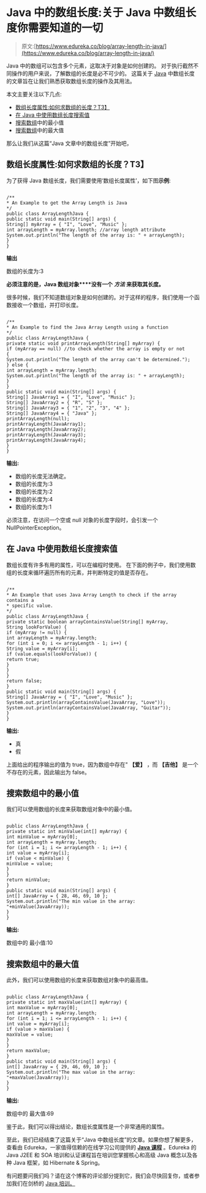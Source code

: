 # Java 中的数组长度:关于 Java 中数组长度你需要知道的一切

> 原文:[https://www.edureka.co/blog/array-length-in-java/](https://www.edureka.co/blog/array-length-in-java/)

Java 中的数组可以包含多个元素，这取决于对象是如何创建的。 对于执行截然不同操作的用户来说，了解数组的长度是必不可少的。 这篇关于 [Java](https://www.edureka.co/blog/java-tutorial/) 中数组长度的文章旨在让我们熟悉获取数组长度的操作及其用法。

本文主要关注以下几点:

*   [数组长度属性:如何求数组的长度？T3】](#ArrayLengthAttribute)
*   [在 Java 中使用数组长度搜索值](#SearchingavalueusingArrayLengthinJava)
*   [搜索数组](#SearchingforthelowestvalueinArray)中的最小值
*   [搜索数组](#SearchingforthehighestvalueinArray)中的最大值

那么让我们从这篇“Java 文章中的数组长度”开始吧，

## **数组长度属性:如何求数组的长度？T3】**

为了获得 Java 数组长度，我们需要使用‘数组长度属性’，如下图**示例**:

```

/**
* An Example to get the Array Length is Java
*/
public class ArrayLengthJava {
public static void main(String[] args) {
String[] myArray = { "I", "Love", "Music" };
int arrayLength = myArray.length; //array length attribute
System.out.println("The length of the array is: " + arrayLength);
}
}

```

**输出**

数组的长度为:3

**必须注意的是，Java 数组对象****没有一个** ***方法*** **来获取其长度。**

很多时候，我们不知道数组对象是如何创建的。对于这样的程序，我们使用一个函数接收一个数组，并打印长度。

```

/**
* An Example to find the Java Array Length using a function
*/
public class ArrayLengthJava {
private static void printArrayLength(String[] myArray) {
if (myArray == null) //to check whether the array is empty or not
{
System.out.println("The length of the array can't be determined.");
} else {
int arrayLength = myArray.length;
System.out.println("The length of the array is: " + arrayLength);
}
}
public static void main(String[] args) {
String[] JavaArray1 = { "I", "Love", "Music" };
String[] JavaArray2 = { "R", "S" };
String[] JavaArray3 = { "1", "2", "3", "4" };
String[] JavaArray4 = { "Java" };
printArrayLength(null);
printArrayLength(JavaArray1);
printArrayLength(JavaArray2);
printArrayLength(JavaArray3);
printArrayLength(JavaArray4);
}
}

```

**输出:**

*   数组的长度无法确定。
*   数组的长度为:3
*   数组的长度为:2
*   数组的长度为:4
*   数组的长度为:1

必须注意，在访问一个空或 null 对象的长度字段时，会引发一个 NullPointerException。

## **在 Java 中使用数组长度搜索值**

数组长度有许多有用的属性，可以在编程时使用。 在下面的例子中，我们使用数组的长度来循环遍历所有的元素，并判断特定的值是否存在。

```

/**
* An Example that uses Java Array Length to check if the array contains a
* specific value.
*/
public class ArrayLengthJava {
private static boolean arrayContainsValue(String[] myArray,
String lookForValue) {
if (myArray != null) {
int arrayLength = myArray.length;
for (int i = 0; i <= arrayLength - 1; i++) {
String value = myArray[i];
if (value.equals(lookForValue)) {
return true;
}
}
}
return false;
}
public static void main(String[] args) {
String[] JavaArray = { "I", "Love", "Music" };
System.out.println(arrayContainsValue(JavaArray, "Love"));
System.out.println(arrayContainsValue(JavaArray, "Guitar"));
}
}

```

**输出:**

*   真
*   假

上面给出的程序输出的值为 true，因为数组中存在" **【爱】** ，而 **【吉他】** 是一个不存在的元素，因此输出为 false。

## **搜索数组**中的最小值

我们可以使用数组的长度来获取数组对象中的最小值。

```

public class ArrayLengthJava {
private static int minValue(int[] myArray) {
int minValue = myArray[0];
int arrayLength = myArray.length;
for (int i = 1; i <= arrayLength - 1; i++) {
int value = myArray[i];
if (value < minValue) {
minValue = value;
}
}
return minValue;
}
public static void main(String[] args) {
int[] JavaArray = { 28, 46, 69, 10 };
System.out.println("The min value in the array: "+minValue(JavaArray));
}
}

```

**输出:**

数组中的 最小值:10

## **搜索数组**中的最大值

此外，我们可以使用数组的长度来获取数组对象中的最高值。

```

public class ArrayLengthJava {
private static int maxValue(int[] myArray) {
int maxValue = myArray[0];
int arrayLength = myArray.length;
for (int i = 1; i <= arrayLength - 1; i++) {
int value = myArray[i];
if (value > maxValue) {
maxValue = value;
}
}
return maxValue;
}
public static void main(String[] args) {
int[] JavaArray = { 29, 46, 69, 10 };
System.out.println("The max value in the array: "+maxValue(JavaArray));
}
}

```

**输出:**

数组中的 最大值:69

鉴于此，我们可以得出结论，数组长度属性是一个非常通用的属性。

至此，我们已经结束了这篇关于“Java 中数组长度”的文章。如果你想了解更多，查看由 Edureka，一家值得信赖的在线学习公司提供的 **[Java 课程](https://www.edureka.co/java-j2ee-training-course)** 。Edureka 的 Java J2EE 和 SOA 培训和认证课程旨在培训您掌握核心和高级 Java 概念以及各种 Java 框架，如 Hibernate & Spring。

有问题要问我们吗？请在这个博客的评论部分提到它，我们会尽快回复你，或者参加我们在剑桥的 [Java 培训。](https://www.edureka.co/java-j2ee-training-course-cambridge)